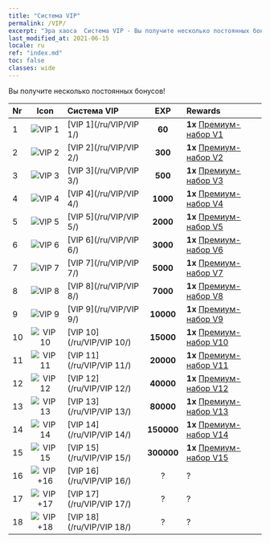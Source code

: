 ```yaml
---
title: "Система VIP"
permalink: /VIP/
excerpt: "Эра хаоса  Система VIP - Вы получите несколько постоянных бонусов!"
last_modified_at: 2021-06-15
locale: ru
ref: "index.md"
toc: false
classes: wide
---
```


  Вы получите несколько постоянных бонусов!

  |  Nr  | Icon | Система VIP | EXP | Rewards |
  |:-----|:----:|:------------|:---:|:--------|
  | 1 | ![VIP 1](/images/x/chatPri_vipLv1.png) | [VIP 1](/ru/VIP/VIP 1/) | **60** | **1x** [Премиум-набор V1](/ItemsRU/con_1297/) |
  | 2 | ![VIP 2](/images/x/chatPri_vipLv2.png) | [VIP 2](/ru/VIP/VIP 2/) | **300** | **1x** [Премиум-набор V2](/ItemsRU/con_1298/) |
  | 3 | ![VIP 3](/images/x/chatPri_vipLv3.png) | [VIP 3](/ru/VIP/VIP 3/) | **500** | **1x** [Премиум-набор V3](/ItemsRU/con_1299/) |
  | 4 | ![VIP 4](/images/x/chatPri_vipLv4.png) | [VIP 4](/ru/VIP/VIP 4/) | **1000** | **1x** [Премиум-набор V4](/ItemsRU/con_1300/) |
  | 5 | ![VIP 5](/images/x/chatPri_vipLv5.png) | [VIP 5](/ru/VIP/VIP 5/) | **2000** | **1x** [Премиум-набор V5](/ItemsRU/con_1301/) |
  | 6 | ![VIP 6](/images/x/chatPri_vipLv6.png) | [VIP 6](/ru/VIP/VIP 6/) | **3000** | **1x** [Премиум-набор V6](/ItemsRU/con_1302/) |
  | 7 | ![VIP 7](/images/x/chatPri_vipLv7.png) | [VIP 7](/ru/VIP/VIP 7/) | **5000** | **1x** [Премиум-набор V7](/ItemsRU/con_1303/) |
  | 8 | ![VIP 8](/images/x/chatPri_vipLv8.png) | [VIP 8](/ru/VIP/VIP 8/) | **7000** | **1x** [Премиум-набор V8](/ItemsRU/con_1304/) |
  | 9 | ![VIP 9](/images/x/chatPri_vipLv9.png) | [VIP 9](/ru/VIP/VIP 9/) | **10000** | **1x** [Премиум-набор V9](/ItemsRU/con_1305/) |
  | 10 | ![VIP 10](/images/x/chatPri_vipLv10.png) | [VIP 10](/ru/VIP/VIP 10/) | **15000** | **1x** [Премиум-набор V10](/ItemsRU/con_1306/) |
  | 11 | ![VIP 11](/images/x/chatPri_vipLv11.png) | [VIP 11](/ru/VIP/VIP 11/) | **20000** | **1x** [Премиум-набор V11](/ItemsRU/con_1307/) |
  | 12 | ![VIP 12](/images/x/chatPri_vipLv12.png) | [VIP 12](/ru/VIP/VIP 12/) | **40000** | **1x** [Премиум-набор V12](/ItemsRU/con_1308/) |
  | 13 | ![VIP 13](/images/x/chatPri_vipLv13.png) | [VIP 13](/ru/VIP/VIP 13/) | **80000** | **1x** [Премиум-набор V13](/ItemsRU/con_1309/) |
  | 14 | ![VIP 14](/images/x/chatPri_vipLv14.png) | [VIP 14](/ru/VIP/VIP 14/) | **150000** | **1x** [Премиум-набор V14](/ItemsRU/con_1310/) |
  | 15 | ![VIP 15](/images/x/chatPri_vipLv15.png) | [VIP 15](/ru/VIP/VIP 15/) | **300000** | **1x** [Премиум-набор V15](/ItemsRU/con_1311/) |
  | 16 | ![VIP +16](/images/x/chatPri_vipLv16.png) | [VIP 16](/ru/VIP/VIP 16/) | ? | ? |
  | 17 | ![VIP +17](/images/x/chatPri_vipLv17.png) | [VIP 17](/ru/VIP/VIP 17/) | ? | ? |
  | 18 | ![VIP +18](/images/x/chatPri_vipLv18.png) | [VIP 18](/ru/VIP/VIP 18/) | ? | ? |

